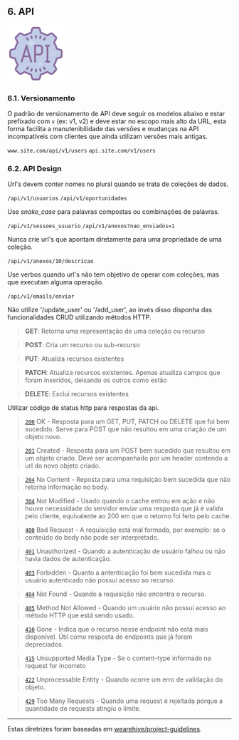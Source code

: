 ## 6. API

![API](/images/pages/api.png)

### 6.1. Versionamento

O padrão de versionamento de API deve seguir os modelos abaixo e estar prefixado com `v` (ex: v1, v2) e deve estar no escopo mais alto da URL, esta forma facilita a manutenibilidade das versões e mudanças na API incompatíveis com clientes que ainda utilizam versões mais antigas.

`www.site.com/api/v1/users`
`api.site.com/v1/users`

### 6.2. API Design

Url's devem conter nomes no plural quando se trata de coleções de dados.

`/api/v1/usuarios`
`/api/v1/oportunidades`

Use *snake_case* para palavras compostas ou combinações de palavras.

`/api/v1/sessoes_usuario`
`/api/v1/anexos?nao_enviados=1`

Nunca crie url's que apontam diretamente para uma propriedade de uma coleção.

`/api/v1/anexos/10/descricao`

Use verbos quando url's não tem objetivo de operar com coleções, mas que executam alguma operação.

`/api/v1/emails/enviar`

Não utilize '/update_user' ou '/add_user', ao invés disso disponha das funcionalidades CRUD utilizando métodos HTTP.

> **GET**: Retorna uma representação de uma coleção ou recurso

> **POST**: Cria um recurso ou sub-recurso

> **PUT**: Atualiza recursos existentes

> **PATCH**: Atualiza recursos existentes. Apenas atualiza campos que foram inseridos, deixando os outros como estão

> **DELETE**:	Exclui recursos existentes

Utilizar código de status http para respostas da api.

> [`200`](https://httpstatuses.com/200) OK - Resposta para um GET, PUT, PATCH ou DELETE que foi bem sucedido. Serve para POST que não resultou em uma criação de um objeto novo.

> [`201`](https://httpstatuses.com/201) Created - Resposta para um POST bem sucedido que resultou em um objeto criado. Deve ser acompanhado por um header contendo a url do novo objeto criado.

> [`204`](https://httpstatuses.com/204) No Content - Reposta para uma requisição bem sucedida que não retorna informação no body.

> [`304`](https://httpstatuses.com/304) Not Modified - Usado quando o cache entrou em ação e não houve necessidade do servidor enviar uma resposta que já é valida pelo cliente, equivalente ao 200 em que o retorno foi feito pelo cache.

> [`400`](https://httpstatuses.com/400) Bad Request - A requisição está mal formada, por exemplo: se o conteúdo do body não pode ser interpretado.

> [`401`](https://httpstatuses.com/401) Unauthorized - Quando a autenticação de usuário falhou ou não havia dados de autenticação.

> [`403`](https://httpstatuses.com/403) Forbidden - Quanto a antenticação foi bem sucedida mas o usuário autenticado não possui  acesso ao recurso.

> [`404`](https://httpstatuses.com/404) Not Found - Quando a requisição não encontra o recurso.

> [`405`](https://httpstatuses.com/405) Method Not Allowed - Quando um usuário não possui acesso ao método HTTP que está sendo usado.

> [`410`](https://httpstatuses.com/410) Gone - Indica que o recurso nesse endpoint não está mais disponível. Útil como resposta de endpoints que já foram depreciados.

> [`415`](https://httpstatuses.com/415) Unsupported Media Type - Se o content-type informado na request for incorreto

> [`422`](https://httpstatuses.com/422) Unprocessable Entity - Quando ocorre um erro de validação do objeto.

> [`429`](https://httpstatuses.com/429) Too Many Requests - Quando uma request é rejeitada porque a quantidade de requests atingiu o limite.

---
Estas diretrizes foram baseadas em [wearehive/project-guidelines](https://github.com/wearehive/project-guidelines).
